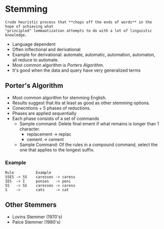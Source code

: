 # Stemming

    Crude heuristic process that **chops off the ends of words** in the hope of achieving what
    "principled" lemmaatization attempts to do with a lot of linguistic knowledge.

* Language dependent
* Often inflectional and derivational
* Example for derivational: automate, automatic, automation, automaton, all reduce to automate.
* Most common algorithm is *Porters Algorithm*.
* It's good when the data and query have very generalized terms

## Porter's Algorithm

* Most common algorithm for stemming English.
* Results suggest that itis at least as good as other stemming options.
* Conecntions + 5 phases of reductions.
* Phases are applied sequentially
* Each phase consists of a set of commands
  * Sample command: Delete final ement if what remains is longer than 1 character.
    * replacement -> replac
    * cement -> cement
  * Sample Command: Of the rules in a compound command, select the one that applies to the longest suffix.

### Example

    Rule          Example
    SSES -> SS    caresses -> caress
    IES  -> I     ponies   -> poni
    SS   -> SS    caresses -> caress
    S    ->       cats     -> cat

## Other Stemmers

* Lovins Stemmer (1970's)
* Paice Stemmer (1980's)
